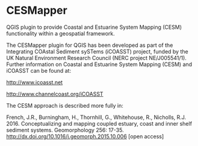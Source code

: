 # CESMapper
QGIS plugin to provide Coastal and Estuarine System Mapping (CESM) functionality within a geospatial framework.


The CESMapper plugin for QGIS has been developed as part of the Integrating COAstal Sediment sySTems (iCOASST) project, funded by the UK Natural Environment Research Council (NERC project NE/J005541/1). 
Further information on Coastal and Estuarine System Mapping (CESM) and iCOASST can be found at:

http://www.icoasst.net 

http://www.channelcoast.org/iCOASST 

The CESM approach is described more fully in: 

French, J.R., Burningham, H., Thornhill, G., Whitehouse, R., Nicholls, R.J. 2016. Conceptualizing and mapping coupled estuary, coast and inner shelf sediment systems. Geomorphology 256: 17-35. http://dx.doi.org/10.1016/j.geomorph.2015.10.006  [open access]

